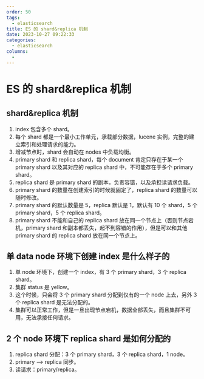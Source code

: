 ```yaml
---
order: 50
tags:
  - elasticsearch
title: ES 的 shard&replica 机制
date: 2023-10-27 09:22:33
categories:
  - elasticsearch
columns:
  -
---
```


# ES 的 shard&replica 机制

## shard&replica 机制

1. index 包含多个 shard。
2. 每个 shard 都是一个最小工作单元，承载部分数据，lucene 实例，完整的建立索引和处理请求的能力。
3. 增减节点时，shard 会自动在 nodes 中负载均衡。
4. primary shard 和 replica shard，每个 document 肯定只存在于某一个 primary shard 以及其对应的 replica shard 中，不可能存在于多个 primary shard。
5. replica shard 是 primary shard 的副本，负责容错，以及承担读请求负载。
6. primary shard 的数量在创建索引的时候就固定了，replica shard 的数量可以随时修改。
7. primary shard 的默认数量是 5，replica 默认是 1，默认有 10 个 shard，5 个 primary shard，5 个 replica shard。
8. primary shard 不能和自己的 replica shard 放在同一个节点上（否则节点宕机，primary shard 和副本都丢失，起不到容错的作用），但是可以和其他 primary shard 的 replica shard 放在同一个节点上。

## 单 data node 环境下创建 index 是什么样子的

1. 单 node 环境下，创建一个 index，有 3 个 primary shard，3 个 replica shard。
2. 集群 status 是 yellow。
3. 这个时候，只会将 3 个 primary shard 分配到仅有的一个 node 上去，另外 3 个 replica shard 是无法分配的。
4. 集群可以正常工作，但是一旦出现节点宕机，数据全部丢失，而且集群不可用，无法承接任何请求。

## 2 个 node 环境下 replica shard 是如何分配的

1. replica shard 分配：3 个 primary shard，3 个 replica shard，1 node。
2. primary —> replica 同步。
3. 读请求：primary/replica。
